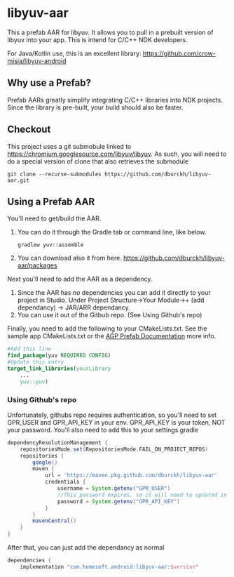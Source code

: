 # libyuv-aar
This a prefab AAR for libyuv.  It allows you to pull in a prebuilt version of libyuv into your app.  This is intend for C/C++ NDK developers.

For Java/Kotlin use, this is an excellent library: 
https://github.com/crow-misia/libyuv-android  

## Why use a Prefab?
Prefab AARs greatly simplify integrating C/C++ libraries into NDK projects.  Since the library is pre-built, your build should also be faster.

## Checkout
This project uses a git submobule linked to https://chromium.googlesource.com/libyuv/libyuv.  As such, you will need to do a special version of clone that also retrieves the submodule

`git clone --recurse-submodules https://github.com/dburckh/libyuv-aar.git`

## Using a Prefab AAR
You'll need to get/build the AAR.  
1. You can do it through the Gradle tab or command line, like below.

    `gradlew yuv::assemble`
2. You can download also it from here.  https://github.com/dburckh/libyuv-aar/packages

Next you'll need to add the AAR as a dependency.
1.  Since the AAR has no dependencies you can add it directly to your project in Studio.  Under Project Structure->Your Module->+ (add dependancy) -> JAR/ARR dependancy.  
2. You can use it out of the Gitbub repo.  (See Using Github's repo)

Finally, you need to add the following to your CMakeLists.txt.  See the sample app CMakeLists.txt or the [AGP Prefab Documentation](https://developer.android.com/build/dependencies?agpversion=4.1#using-native-dependencies) more info.  
```CMake
#Add this line
find_package(yuv REQUIRED CONFIG)
#Update this entry
target_link_libraries(yourLibrary 
    ...
    yuv::yuv)
```
### Using Github's repo
Unfortunately, githubs repo requires authentication, so you'll need to set GPR_USER and GPR_API_KEY in your env.  GPR_API_KEY is your token, NOT your password.  You'll also need to add this to your settings.gradle
```Groovy
dependencyResolutionManagement {
    repositoriesMode.set(RepositoriesMode.FAIL_ON_PROJECT_REPOS)
    repositories {
        google()
        maven {
            url = 'https://maven.pkg.github.com/dburckh/libyuv-aar'
            credentials {
                username = System.getenv("GPR_USER")
                //This password expires, so it will need to updated in environment
                password = System.getenv("GPR_API_KEY")
            }
        }
        mavenCentral()
    }
}
```
After that, you can just add the dependancy as normal
```Groovy
dependencies {
    implementation "com.homesoft.android:libyuv-aar:$version"
```
